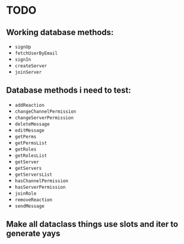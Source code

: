 # TODO

## Working database methods:
- `signUp`
- `fetchUserByEmail`
- `signIn`
- `createServer`
- `joinServer`

## Database methods i need to test:
- `addReaction`
- `changeChannelPermission`
- `changeServerPermission`
- `deleteMessage`
- `editMessage`
- `getPerms`
- `getPermsList`
- `getRoles`
- `getRolesList`
- `getServer`
- `getServers`
- `getServersList`
- `hasChannelPermission`
- `hasServerPermission`
- `joinRole`
- `removeReaction`
- `sendMessage`

## Make all dataclass things use __slots__ and iter to generate yays
